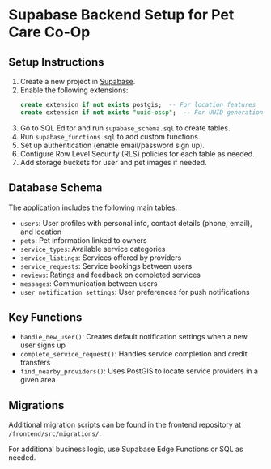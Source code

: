 # Supabase Backend Setup for Pet Care Co-Op

## Setup Instructions

1. Create a new project in [Supabase](https://app.supabase.com/).
2. Enable the following extensions:
   ```sql
   create extension if not exists postgis;  -- For location features
   create extension if not exists "uuid-ossp";  -- For UUID generation
   ```
3. Go to SQL Editor and run `supabase_schema.sql` to create tables.
4. Run `supabase_functions.sql` to add custom functions.
5. Set up authentication (enable email/password sign up).
6. Configure Row Level Security (RLS) policies for each table as needed.
7. Add storage buckets for user and pet images if needed.

## Database Schema

The application includes the following main tables:

- `users`: User profiles with personal info, contact details (phone, email), and location
- `pets`: Pet information linked to owners
- `service_types`: Available service categories
- `service_listings`: Services offered by providers
- `service_requests`: Service bookings between users
- `reviews`: Ratings and feedback on completed services
- `messages`: Communication between users
- `user_notification_settings`: User preferences for push notifications

## Key Functions

- `handle_new_user()`: Creates default notification settings when a new user signs up
- `complete_service_request()`: Handles service completion and credit transfers
- `find_nearby_providers()`: Uses PostGIS to locate service providers in a given area

## Migrations

Additional migration scripts can be found in the frontend repository at `/frontend/src/migrations/`.

For additional business logic, use Supabase Edge Functions or SQL as needed.
